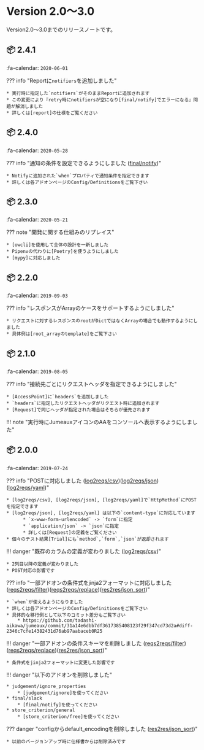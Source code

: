 Version 2.0～3.0
=================

Version2.0～3.0までのリリースノートです。

## :package: 2.4.1

:fa-calendar: `2020-06-01`

??? info "Reportに`notifiers`を追加しました"

    * 実行時に指定した`notifiers`がそのままReportに追加されます
    * この変更により『retry時にnotifiersが空になり[final/notify]でエラーになる』問題が解消しました
    * 詳しくは[report]の仕様をご覧ください

## :package: 2.4.0

:fa-calendar: `2020-05-28`

??? info "通知の条件を設定できるようにしました ([final/notify])"

    * Notifyに追加された`when`プロパティで通知条件を指定できます
    * 詳しくは各アドオンページのConfig/Definitionsをご覧下さい

## :package: 2.3.0

:fa-calendar: `2020-05-21`

??? note "開発に関する仕組みのリプレイス"

    * [owcli]を使用して全体の設計を一新しました
    * Pipenvの代わりに[Poetry]を使うようにしました
    * [mypy]に対応しました

[owcli]: https://github.com/tadashi-aikawa/owcli
[Poetry]: https://python-poetry.org/
[mypy]: http://mypy-lang.org/


## :package: 2.2.0

:fa-calendar: `2019-09-03`

??? info "レスポンスがArrayのケースをサポートするようにしました"

    * リクエストに対するレスポンスのrootがDictではなくArrayの場合でも動作するようにしました
    * 具体例は[root_arrayのtemplate]をご覧下さい

[root_arrayのtemplate]: https://github.com/tadashi-aikawa/jumeaux/tree/master/jumeaux/sample/template/root_array


## :package: 2.1.0

:fa-calendar: `2019-08-05`

??? info "接続先ごとにリクエストヘッダを指定できるようにしました"

    * [AccessPoint]に`headers`を追加しました
    * `headers`に指定したリクエストヘッダがリクエスト時に追加されます
    * [Request]で同じヘッダが指定された場合はそちらが優先されます
    
!!! note "実行時にJumeauxアイコンのAAをコンソールへ表示するようにしました"


## :package: 2.0.0

:fa-calendar: `2019-07-24`

??? info "POSTに対応しました ([log2reqs/csv])([log2reqs/json])([log2reqs/yaml])"

    * [log2reqs/csv], [log2reqs/json], [log2reqs/yaml]で`HttpMethod`にPOSTを指定できます
    * [log2reqs/json], [log2reqs/yaml] は以下の`content-type`に対応しています
          * `x-www-form-urlencoded` -> `form`に指定
          * `application/json` -> `json`に指定
          * 詳しくは[Request]の定義をご覧ください
    * 個々のテスト結果[Trial]にも`method`,`form`,`json`が返却されます

!!! danger "既存のカラムの定義が変わりました ([log2reqs/csv])"

    * 2列目以降の定義が変わりました
    * POST対応の影響です

??? info "一部アドオンの条件式をjinja2フォーマットに対応しました ([reqs2reqs/filter])([reqs2reqs/replace])([res2res/json_sort])"

    * `when`が使えるようになりました
    * 詳しくは各アドオンページのConfig/Definitionsをご覧下さい
    * 具体的な移行例として以下のコミット差分もご覧下さい
        * https://github.com/tadashi-aikawa/jumeaux/commit/31a14e6dbb7df3617385408123f29f347cd73d2a#diff-2346c7cfe14382431d76ab97aabaceb0R25

!!! danger "一部アドオンの条件スキーマを削除しました ([reqs2reqs/filter])([reqs2reqs/replace])([res2res/json_sort])"

    * 条件式をjinja2フォーマットに変更した影響です

!!! danger "以下のアドオンを削除しました"

    * judgement/ignore_properties
        * [judgement/ignore]を使ってください
    * final/slack
        * [final/notify]を使ってください
    * store_criterion/general
        * [store_criterion/free]を使ってください

??? danger "configからdefault_encodingを削除しました ([res2res/json_sort])"

    * 以前のバージョンアップ時に仕様書からは削除済みです

[report]: ../../getstarted/report

[request]:  ../../models/request
[trial]: ../../models/trial
[AccessPoint]: ../../models/access-point

[log2reqs/csv]: ../../addons/log2reqs#csv
[log2reqs/json]: ../../addons/log2reqs#json
[log2reqs/yaml]: ../../addons/log2reqs#yaml
[reqs2reqs/filter]: ../../addons/reqs2reqs#filter
[reqs2reqs/replace]: ../../addons/reqs2reqs#replace
[res2res/json_sort]: ../../addons/res2res#json_sort
[judgement/ignore]: ../../addons/judgement#ignore
[store_criterion/free]: ../../addons/store_criterion#free
[final/notify]: ../../addons/final#notify
